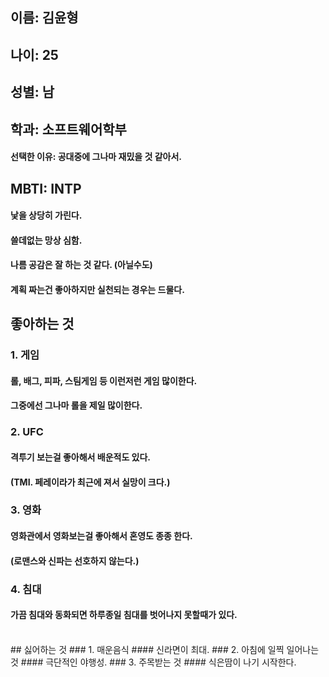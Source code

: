 ## 이름: 김윤형
## 나이: 25
## 성별: 남
## 학과: 소프트웨어학부
#### 선택한 이유: 공대중에 그나마 재밌을 것 같아서. 

## MBTI: INTP
#### 낯을 상당히 가린다.
#### 쓸데없는 망상 심함.
#### 나름 공감은 잘 하는 것 같다. (아닐수도)
#### 계획 짜는건 좋아하지만 실천되는 경우는 드물다.

## 좋아하는 것
### 1. 게임
#### 롤, 배그, 피파, 스팀게임 등 이런저런 게임 많이한다.
#### 그중에선 그나마 롤을 제일 많이한다.
### 2. UFC
#### 격투기 보는걸 좋아해서 배운적도 있다.
#### (TMI. 페레이라가  최근에 져서 실망이 크다.)
### 3. 영화
#### 영화관에서 영화보는걸 좋아해서 혼영도 종종 한다.
#### (로맨스와 신파는 선호하지 않는다.)
### 4. 침대
#### 가끔 침대와 동화되면 하루종일 침대를 벗어나지 못할때가 있다.
</br>
## 싫어하는 것
### 1. 매운음식
#### 신라면이 최대.
### 2. 아침에 일찍 일어나는 것
#### 극단적인 야행성.
### 3. 주목받는 것
#### 식은땀이 나기 시작한다.

